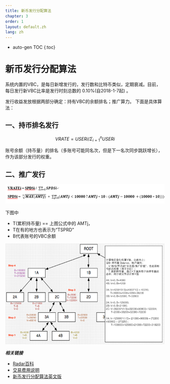 ```yaml
---
title: 新币发行分配算法
chapter: 3
order: 1
layout: default.zh
lang: zh
---
```


* auto-gen TOC
{:toc}

# 新币发行分配算法

系统内置的VBC，是每日新增发行的，发行数和比特币类似，定期衰减。目前，每日发行新VBC比率是发行时刻总数的 0.10%(自2018-1-7起) 。

发行收益发放根据两部分确定：持有VBC的余额排名；推广算力。 下面是具体算法：

## 一、持币排名发行

$$VRATE=USERi/\Sigma_{i=1}^nUSERi$$

账号余额（持币量）的排名（多账号可能同名次，但是下一名次同步跳跃增长），作为该部分发行的权重。

## 二、推广发行

![div2](/assets/images/tech/div2.png)

下图中

* T(累积持币量) == 上图公式中的 AMTj，
* T在有的地方也表示为“TSPRD”
* B代表账号的VBC余额

![div-cn](/assets/images/tech/div-cn.png)

***相关链接***

* [Radar百科](/zh)
* [交易费用说明](../../introduction/transaction_fee)
* [新币发行分配算法英文版](/en/tech/dividend)
